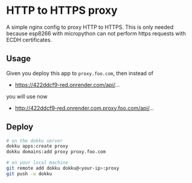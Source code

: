 # HTTP to HTTPS proxy

A simple nginx config to proxy HTTP to HTTPS. This is only needed because esp8266 with micropython can not perform https requests with ECDH certificates.

## Usage

Given you deploy this app to `proxy.foo.com`, then instead of

- https://422ddcf9-red.onrender.com/api/...

you will use now
- http://422ddcf9-red.onrender.com.proxy.foo.com/api/...


## Deploy

```bash
# on the dokku server
dokku apps:create proxy
dokku domains:add proxy proxy.foo.com
```

```bash
# on your local machine
git remote add dokku dokku@<your-ip>:proxy
git push -u dokku
```